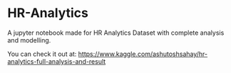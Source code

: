 # HR-Analytics
A jupyter notebook made for HR Analytics Dataset with complete analysis and modelling.

You can check it out at: https://www.kaggle.com/ashutoshsahay/hr-analytics-full-analysis-and-result
